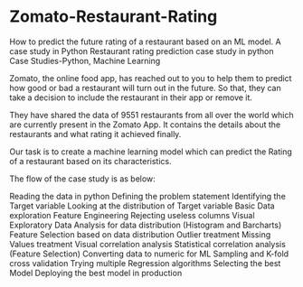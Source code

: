 # Zomato-Restaurant-Rating
How to predict the future rating of a restaurant based on an ML model. A case study in Python
Restaurant rating prediction case study in python
Case Studies-Python, Machine Learning

Zomato, the online food app, has reached out to you to help them to predict how good or bad a restaurant will turn out in the future. So that, they can take a decision to include the restaurant in their app or remove it.

They have shared the data of 9551 restaurants from all over the world which are currently present in the Zomato App. It contains the details about the restaurants and what rating it achieved finally.

Our task is to create a machine learning model which can predict the Rating of a restaurant based on its characteristics.

The flow of the case study is as below:

Reading the data in python
Defining the problem statement
Identifying the Target variable
Looking at the distribution of Target variable
Basic Data exploration
Feature Engineering
Rejecting useless columns
Visual Exploratory Data Analysis for data distribution (Histogram and Barcharts)
Feature Selection based on data distribution
Outlier treatment
Missing Values treatment
Visual correlation analysis
Statistical correlation analysis (Feature Selection)
Converting data to numeric for ML
Sampling and K-fold cross validation
Trying multiple Regression algorithms
Selecting the best Model
Deploying the best model in production
